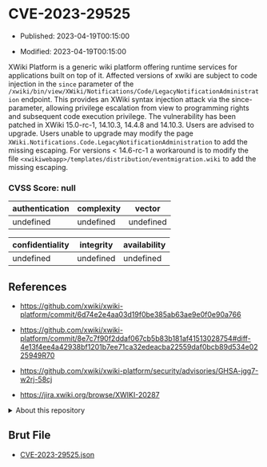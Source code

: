 # CVE-2023-29525

- Published: 2023-04-19T00:15:00

- Modified: 2023-04-19T00:15:00

XWiki Platform is a generic wiki platform offering runtime services for applications built on top of it. Affected versions of xwiki are subject to code injection in the `since` parameter of the `/xwiki/bin/view/XWiki/Notifications/Code/LegacyNotificationAdministration` endpoint. This provides an XWiki syntax injection attack via the since-parameter, allowing privilege escalation from view to programming rights and subsequent code execution privilege. The vulnerability has been patched in XWiki 15.0-rc-1, 14.10.3, 14.4.8 and 14.10.3. Users are advised to upgrade. Users unable to upgrade may modify the page `XWiki.Notifications.Code.LegacyNotificationAdministration` to add the missing escaping. For versions < 14.6-rc-1 a workaround is to modify the file `<xwikiwebapp>/templates/distribution/eventmigration.wiki` to add the missing escaping.

### CVSS Score: **null**

| authentication | complexity | vector |
| --- | --- | --- |
| undefined | undefined | undefined |

| confidentiality | integrity | availability |
| --- | --- | --- |
| undefined | undefined | undefined |

## References

* https://github.com/xwiki/xwiki-platform/commit/6d74e2e4aa03d19f0be385ab63ae9e0f0e90a766

* https://github.com/xwiki/xwiki-platform/commit/8e7c7f90f2ddaf067cb5b83b181af41513028754#diff-4e13f4ee4a42938bf1201b7ee71ca32edeacba22559daf0bcb89d534e0225949R70

* https://github.com/xwiki/xwiki-platform/security/advisories/GHSA-jgg7-w2rj-58cj

* https://jira.xwiki.org/browse/XWIKI-20287

<details>
<summary>About this repository</summary> 

  This repository is part of the project [Live Hack CVE](https://github.com/Live-Hack-CVE). Main website can be found [www.live-hack.org](https://www.live-hack.org) 
  
  Made by [Sn0wAlice](https://github.com/Sn0wAlice) for the people that care about security and need to have a feed of the latest CVEs. Hope you enjoy it, don't forget to star the repo and follow me on [Twitter](https://twitter.com/Sn0wAlice) and [Github](https://github.com/Sn0wAlice). And that is my [personnal website](https://www.alice-snow.me/)

  - [Home Page](https://github.com/Live-Hack-CVE)
  - [Framework](https://github.com/Live-Hack-CVE/cve-framework)
  - [CVE database](https://github.com/Live-Hack-CVE/full_database)
  - [Changelog](https://github.com/Live-Hack-CVE/Changelog)
</details>

## Brut File

* [CVE-2023-29525.json](https://raw.githubusercontent.com/Live-Hack-CVE/full_database/main/cves/2023/CVE-2023-29525.json)

